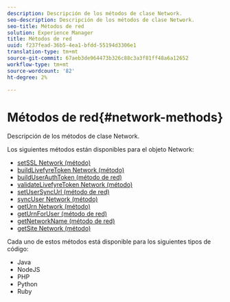 ```yaml
---
description: Descripción de los métodos de clase Network.
seo-description: Descripción de los métodos de clase Network.
seo-title: Métodos de red
solution: Experience Manager
title: Métodos de red
uuid: f237fead-36b5-4ea1-bfdd-55194d3306e1
translation-type: tm+mt
source-git-commit: 67aeb3de964473b326c88c3a3f81ff48a6a12652
workflow-type: tm+mt
source-wordcount: '82'
ht-degree: 2%

---
```



# Métodos de red{#network-methods}

Descripción de los métodos de clase Network.

Los siguientes métodos están disponibles para el objeto Network:

* [setSSL Network (método)](#r_setssl_method)
* [buildLivefyreToken Network (método)](#r_buildlivefyretoken_method)
* [buildUserAuthToken (método de red)](#r_builduserauthtoken_method)
* [validateLivefyreToken Network (método)](#validatelivefyretoken_method)
* [setUserSyncUrl (método de red)](#r_setusersyncurl_method)
* [syncUser Network (método)](#r_syncuser_method)
* [getUrn Network (método)](#r_geturn_method)
* [getUrnForUser (método de red)](#r_geturnforuser_method)
* [getNetworkName (método de red)](#r_getnetworkname_method)
* [getSite Network (método)](#r_getsite_method)

Cada uno de estos métodos está disponible para los siguientes tipos de código:

* Java
* NodeJS
* PHP
* Python
* Ruby


